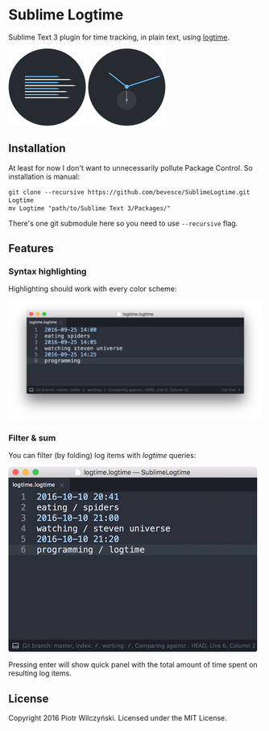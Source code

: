 # Sublime Logtime

Sublime Text 3 plugin for time tracking, in plain text, using [logtime](https://github.com/bevesce/logtime).

![sublime logtime icon](icon.png) ![logtime icon](https://github.com/bevesce/logtime/raw/master/icon.png)

## Installation

At least for now I don't want to unnecessarily pollute Package Control. So installation is manual:

```
git clone --recursive https://github.com/bevesce/SublimeLogtime.git Logtime
mv Logtime "path/to/Sublime Text 3/Packages/"
```

There's one git submodule here so you need to use `--recursive` flag.

## Features
### Syntax highlighting

Highlighting should work with every color scheme:

![Syntax highlighting](screenshots/syntax.png)

### Filter & sum

You can filter (by folding) log items with *logtime* queries:

![filter](screenshots/filter.gif)

Pressing enter will show quick panel with the total amount of time spent on resulting log items.


## License

Copyright 2016 Piotr Wilczyński. Licensed under the MIT License.
